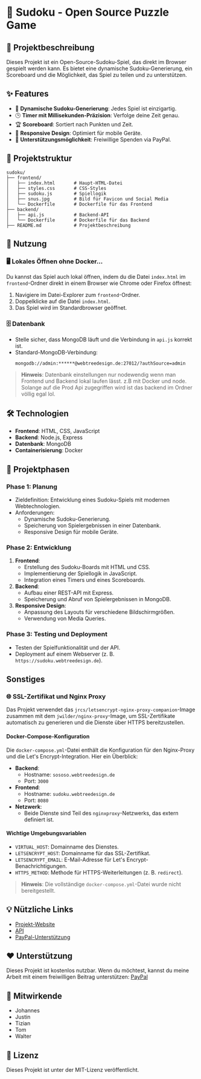 # 🧩 Sudoku - Open Source Puzzle Game

## 📖 Projektbeschreibung
Dieses Projekt ist ein Open-Source-Sudoku-Spiel, das direkt im Browser gespielt werden kann. Es bietet eine dynamische Sudoku-Generierung, ein Scoreboard und die Möglichkeit, das Spiel zu teilen und zu unterstützen.

## ✨ Features
- 🎲 **Dynamische Sudoku-Generierung**: Jedes Spiel ist einzigartig.
- 🕒 **Timer mit Millisekunden-Präzision**: Verfolge deine Zeit genau.
- 🏆 **Scoreboard**: Sortiert nach Punkten und Zeit.
- 📱 **Responsive Design**: Optimiert für mobile Geräte.
- 💙 **Unterstützungsmöglichkeit**: Freiwillige Spenden via PayPal.

## 📂 Projektstruktur
```
sudoku/
├── frontend/
│   ├── index.html       # Haupt-HTML-Datei
│   ├── styles.css       # CSS-Styles
│   ├── sudoku.js        # Spiellogik
│   ├── snus.jpg         # Bild für Favicon und Social Media
│   └── Dockerfile       # Dockerfile für das Frontend
├── backend/
│   ├── api.js           # Backend-API
│   └── Dockerfile       # Dockerfile für das Backend
├── README.md            # Projektbeschreibung
```

## 🚀 Nutzung

### 🖥️ Lokales Öffnen ohne Docker...
Du kannst das Spiel auch lokal öffnen, indem du die Datei `index.html` im `frontend`-Ordner direkt in einem Browser wie Chrome oder Firefox öffnest:
1. Navigiere im Datei-Explorer zum `frontend`-Ordner.
2. Doppelklicke auf die Datei `index.html`.
3. Das Spiel wird im Standardbrowser geöffnet.
### 🗄️ Datenbank
- Stelle sicher, dass MongoDB läuft und die Verbindung in `api.js` korrekt ist.
- Standard-MongoDB-Verbindung:
  ```
  mongodb://admin:******@webtreedesign.de:27012/?authSource=admin
  ```
> **Hinweis**: Datenbank einstellungen nur nodewendig wenn man Frontend und Backend lokal laufen lässt. z.B mit Docker und node. Solange auf die Prod Api zugegriffen wird ist das backend im Ordner völlig egal lol.

## 🛠️ Technologien
- **Frontend**: HTML, CSS, JavaScript
- **Backend**: Node.js, Express
- **Datenbank**: MongoDB
- **Containerisierung**: Docker

## 📅 Projektphasen

### Phase 1: Planung
- Zieldefinition: Entwicklung eines Sudoku-Spiels mit modernen Webtechnologien.
- Anforderungen:
  - Dynamische Sudoku-Generierung.
  - Speicherung von Spielergebnissen in einer Datenbank.
  - Responsive Design für mobile Geräte.

### Phase 2: Entwicklung
1. **Frontend**:
   - Erstellung des Sudoku-Boards mit HTML und CSS.
   - Implementierung der Spiellogik in JavaScript.
   - Integration eines Timers und eines Scoreboards.
2. **Backend**:
   - Aufbau einer REST-API mit Express.
   - Speicherung und Abruf von Spielergebnissen in MongoDB.
3. **Responsive Design**:
   - Anpassung des Layouts für verschiedene Bildschirmgrößen.
   - Verwendung von Media Queries.

### Phase 3: Testing und Deployment
- Testen der Spielfunktionalität und der API.
- Deployment auf einem Webserver (z. B. `https://sudoku.webtreedesign.de`).

## Sonstiges

### 🌐 SSL-Zertifikat und Nginx Proxy
Das Projekt verwendet das `jrcs/letsencrypt-nginx-proxy-companion`-Image zusammen mit dem `jwilder/nginx-proxy`-Image, um SSL-Zertifikate automatisch zu generieren und die Dienste über HTTPS bereitzustellen.

#### Docker-Compose-Konfiguration
Die `docker-compose.yml`-Datei enthält die Konfiguration für den Nginx-Proxy und die Let's Encrypt-Integration. Hier ein Überblick:
- **Backend**:
  - Hostname: `sososo.webtreedesign.de`
  - Port: `3000`
- **Frontend**:
  - Hostname: `sudoku.webtreedesign.de`
  - Port: `8080`
- **Netzwerk**:
  - Beide Dienste sind Teil des `nginxproxy`-Netzwerks, das extern definiert ist.

#### Wichtige Umgebungsvariablen
- `VIRTUAL_HOST`: Domainname des Dienstes.
- `LETSENCRYPT_HOST`: Domainname für das SSL-Zertifikat.
- `LETSENCRYPT_EMAIL`: E-Mail-Adresse für Let's Encrypt-Benachrichtigungen.
- `HTTPS_METHOD`: Methode für HTTPS-Weiterleitungen (z. B. `redirect`).

> **Hinweis**: Die vollständige `docker-compose.yml`-Datei wurde nicht bereitgestellt.
## 💡 Nützliche Links
- [Projekt-Website](https://sudoku.webtreedesign.de)
- [API](https://sososo.webtreedesign.de/players)
- [PayPal-Unterstützung](https://www.paypal.com/paypalme/tzbre)

## ❤️ Unterstützung
Dieses Projekt ist kostenlos nutzbar. Wenn du möchtest, kannst du meine Arbeit mit einem freiwilligen Beitrag unterstützen:
[PayPal](https://www.paypal.com/paypalme/tzbre)

## 👥 Mitwirkende
- Johannes
- Justin
- Tizian
- Tom
- Walter

## 📜 Lizenz
Dieses Projekt ist unter der MIT-Lizenz veröffentlicht.
